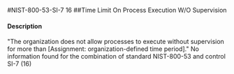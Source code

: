 #NIST-800-53-SI-7 16
##Time Limit On Process Execution W/O Supervision
#### Description
"The organization does not allow processes to execute without supervision for more than [Assignment: organization-defined time period]."
No information found for the combination of standard NIST-800-53 and control SI-7 (16)

